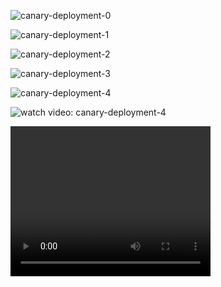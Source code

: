 ![canary-deployment-0](https://github.com/user-attachments/assets/c6968bc7-33b9-4911-b62c-5ac9862ef5dd)

![canary-deployment-1](https://github.com/user-attachments/assets/4538befe-5438-4d09-94ed-3c559d408a80)

![canary-deployment-2](https://github.com/user-attachments/assets/c24395cb-7564-4acc-803a-a1bb1bbbcc25)

![canary-deployment-3](https://github.com/user-attachments/assets/8a09eea3-8474-41ea-a485-44bdffc14148)

![canary-deployment-4](https://github.com/user-attachments/assets/30ae2ba5-b5bf-47fb-bb78-ba083065b393)

![watch video: canary-deployment-4](https://github.com/user-attachments/assets/02fb22e3-3d9f-4fac-a297-ca82d08dcbb5)

<video width="320" height="240" controls>
b.com/user-attachments/assets/02fb22e3-3d9f-4fac-a297-ca82d08dcbb5)" type="video/mp4">
Your browser does not support the video tag.
</video>
